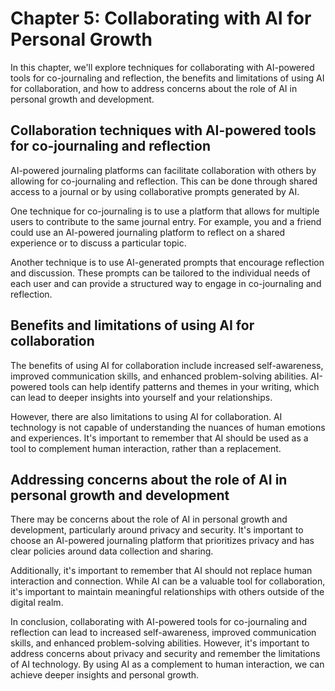Chapter 5: Collaborating with AI for Personal Growth
====================================================

In this chapter, we'll explore techniques for collaborating with AI-powered tools for co-journaling and reflection, the benefits and limitations of using AI for collaboration, and how to address concerns about the role of AI in personal growth and development.

Collaboration techniques with AI-powered tools for co-journaling and reflection
-------------------------------------------------------------------------------

AI-powered journaling platforms can facilitate collaboration with others by allowing for co-journaling and reflection. This can be done through shared access to a journal or by using collaborative prompts generated by AI.

One technique for co-journaling is to use a platform that allows for multiple users to contribute to the same journal entry. For example, you and a friend could use an AI-powered journaling platform to reflect on a shared experience or to discuss a particular topic.

Another technique is to use AI-generated prompts that encourage reflection and discussion. These prompts can be tailored to the individual needs of each user and can provide a structured way to engage in co-journaling and reflection.

Benefits and limitations of using AI for collaboration
------------------------------------------------------

The benefits of using AI for collaboration include increased self-awareness, improved communication skills, and enhanced problem-solving abilities. AI-powered tools can help identify patterns and themes in your writing, which can lead to deeper insights into yourself and your relationships.

However, there are also limitations to using AI for collaboration. AI technology is not capable of understanding the nuances of human emotions and experiences. It's important to remember that AI should be used as a tool to complement human interaction, rather than a replacement.

Addressing concerns about the role of AI in personal growth and development
---------------------------------------------------------------------------

There may be concerns about the role of AI in personal growth and development, particularly around privacy and security. It's important to choose an AI-powered journaling platform that prioritizes privacy and has clear policies around data collection and sharing.

Additionally, it's important to remember that AI should not replace human interaction and connection. While AI can be a valuable tool for collaboration, it's important to maintain meaningful relationships with others outside of the digital realm.

In conclusion, collaborating with AI-powered tools for co-journaling and reflection can lead to increased self-awareness, improved communication skills, and enhanced problem-solving abilities. However, it's important to address concerns about privacy and security and remember the limitations of AI technology. By using AI as a complement to human interaction, we can achieve deeper insights and personal growth.
